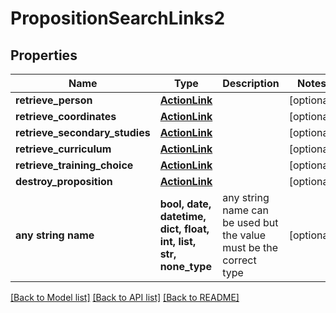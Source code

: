 # PropositionSearchLinks2


## Properties
Name | Type | Description | Notes
------------ | ------------- | ------------- | -------------
**retrieve_person** | [**ActionLink**](ActionLink.md) |  | [optional] 
**retrieve_coordinates** | [**ActionLink**](ActionLink.md) |  | [optional] 
**retrieve_secondary_studies** | [**ActionLink**](ActionLink.md) |  | [optional] 
**retrieve_curriculum** | [**ActionLink**](ActionLink.md) |  | [optional] 
**retrieve_training_choice** | [**ActionLink**](ActionLink.md) |  | [optional] 
**destroy_proposition** | [**ActionLink**](ActionLink.md) |  | [optional] 
**any string name** | **bool, date, datetime, dict, float, int, list, str, none_type** | any string name can be used but the value must be the correct type | [optional]

[[Back to Model list]](../README.md#documentation-for-models) [[Back to API list]](../README.md#documentation-for-api-endpoints) [[Back to README]](../README.md)


